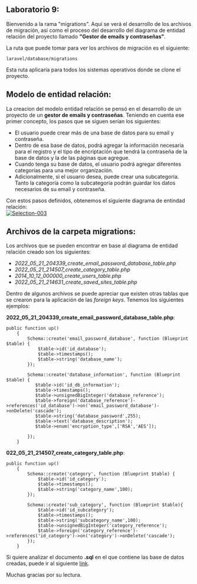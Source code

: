 ## Laboratorio 9:
Bienvenido a la rama "migrations". Aquí se verá el desarrollo de los archivos de migración, 
así como el proceso del desarrollo del diagrama de entidad relación del proyecto llamado
**"Gestor de emails y contraseñas"**.

La ruta que puede tomar para ver los archivos de migración es el siguiente:
```shell
laravel/database/migrations
```
Esta ruta aplicaría para todos los sistemas operativos donde se clone el proyecto. 

## Modelo de entidad relación:
La creacion del modelo entidad relación se pensó en el desarrollo de un proyecto de un 
**gestor de emails y contraseñas**. Teniendo en cuenta ese primer concepto, los pasos que se siguen
serían los siguientes:
- El usuario puede crear más de una base de datos para su email y contraseña. 
- Dentro de esa base de datos, podrá agregar la información necesaria para el registro y el tipo de encriptación que tendrá la contraseña de la base de datos y la de las páginas que agregue. 
- Cuando tenga su base de datos, el usuario podrá agregar diferentes categorías para una mejor organización. 
- Adicionalmente, si el usuario desea, puede crear una subcategoría. Tanto la categoría como la subcategoría podrán guardar los datos necesarios de su email y contraseña.

Con estos pasos definidos, obtenemos el siguiente diagrama de entindad relación:
<br>
<a href="https://ibb.co/dMs4CfH"><img src="https://i.ibb.co/vqC4ycM/Selection-003.png" alt="Selection-003" border="0"></a>
</br>

## Archivos de la carpeta migrations:
Los archivos que se pueden encontrar en base al diagrama de entidad relación creado son los siguientes:
- _2022_05_21_204339_create_email_password_database_table.php_
- _2022_05_21_214507_create_category_table.php_
- _2014_10_12_000000_create_users_table.php_
- _2022_05_21_214631_create_saved_sites_table.php_

Dentro de algunos archivos se puede apreciar que existen otras tablas que se crearon para la aplicación de las _foreign keys_.
Tenemos los siguientes ejemplos:

**2022_05_21_204339_create_email_password_database_table.php**:

```text
public function up()
    {
        Schema::create('email_password_database', function (Blueprint $table) {
            $table->id('id_database');
            $table->timestamps();
            $table->string('database_name');
        });

        Schema::create('database_information', function (Blueprint $table) {
           $table->id('id_db_information');
           $table->timestamps();
           $table->unsignedBigInteger('database_reference');
           $table->foreign('database_reference')->references('id_database')->on('email_password_database')->onDelete('cascade');
           $table->string('database_password',255);
           $table->text('database_description');
           $table->enum('encryption_type',['RSA','AES']);

        });
    }
```

**022_05_21_214507_create_category_table.php**:
```text
public function up()
    {
        Schema::create('category', function (Blueprint $table) {
            $table->id('id_category');
            $table->timestamps();
            $table->string('category_name',100);
        });

        Schema::create('sub_category', function (Blueprint $table){
            $table->id('id_subcategory');
            $table->timestamps();
            $table->string('subcategory_name',100);
            $table->unsignedBigInteger('category_reference');
            $table->foreign('category_reference')->references('id_category')->on('category')->onDelete('cascade');
        });
    }
```

Si quiere analizar el documento **.sql** en el que contiene las base de datos creadas, puede ir al siguiente 
[link](https://drive.google.com/file/d/1Jk6V6ahpeb-eN_Q2_-osncqXmBaCAPI5/view?usp=sharing).

Muchas gracias por su lectura.

